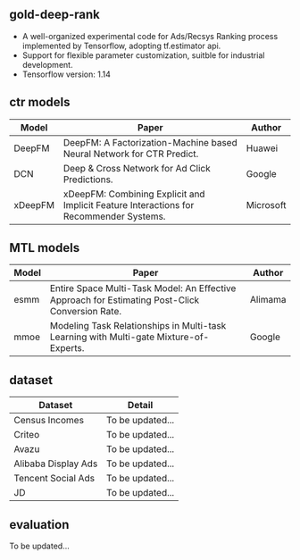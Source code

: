 ## gold-deep-rank 
* A well-organized experimental code for Ads/Recsys Ranking process implemented by Tensorflow, adopting tf.estimator api.
* Support for flexible parameter customization, suitble for industrial development.
* Tensorflow version: 1.14

## ctr models

|Model|Paper|Author|
|----| ---- |----|
|DeepFM|DeepFM: A Factorization-Machine based Neural Network for CTR Predict.|Huawei|
|DCN|Deep & Cross Network for Ad Click Predictions.|Google|
|xDeepFM|xDeepFM: Combining Explicit and Implicit Feature Interactions for Recommender Systems.|Microsoft|

## MTL models

|Model|Paper|Author|
|----| ---- |----|
|esmm|Entire Space Multi-Task Model: An Eﬀective Approach for Estimating Post-Click Conversion Rate.|Alimama|
|mmoe|Modeling Task Relationships in Multi-task Learning with Multi-gate Mixture-of-Experts.|Google|

## dataset
|Dataset|Detail|
|----|----|
|Census Incomes|To be updated...
|Criteo|To be updated...
|Avazu|To be updated...
|Alibaba Display Ads|To be updated...
|Tencent Social Ads|To be updated...
|JD|To be updated...

## evaluation
To be updated...

